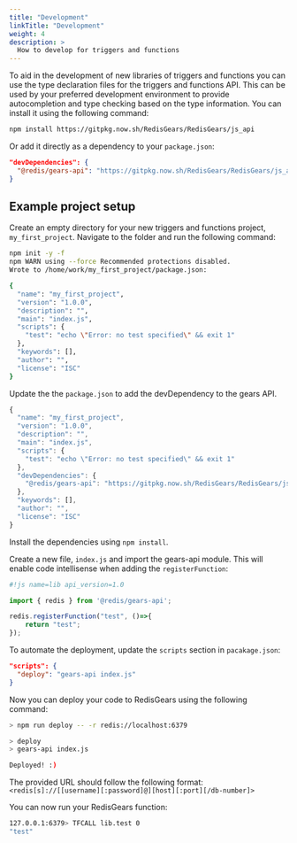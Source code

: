 ```yaml
---
title: "Development"
linkTitle: "Development"
weight: 4
description: >
  How to develop for triggers and functions
---
```


To aid in the development of new libraries of triggers and functions you can use the type declaration files for the triggers and functions API. This can be used by your preferred development environment to provide autocompletion and type checking based on the type information. You can install it using the following command:

```bash
npm install https://gitpkg.now.sh/RedisGears/RedisGears/js_api
```

Or add it directly as a dependency to your `package.json`:

```json
"devDependencies": {
  "@redis/gears-api": "https://gitpkg.now.sh/RedisGears/RedisGears/js_api"
}
```

## Example project setup

Create an empty directory for your new triggers and functions project, `my_first_project`. Navigate to the folder and run the following command:

```bash
npm init -y -f
npm WARN using --force Recommended protections disabled.
Wrote to /home/work/my_first_project/package.json:

{
  "name": "my_first_project",
  "version": "1.0.0",
  "description": "",
  "main": "index.js",
  "scripts": {
    "test": "echo \"Error: no test specified\" && exit 1"
  },
  "keywords": [],
  "author": "",
  "license": "ISC"
}
```

Update the the `package.json` to add the devDependency to the gears API.

```js
{
  "name": "my_first_project",
  "version": "1.0.0",
  "description": "",
  "main": "index.js",
  "scripts": {
    "test": "echo \"Error: no test specified\" && exit 1"
  },
  "devDependencies": {
    "@redis/gears-api": "https://gitpkg.now.sh/RedisGears/RedisGears/js_api"
  },
  "keywords": [],
  "author": "",
  "license": "ISC"
}
```

Install the dependencies using `npm install`.

Create a new file, `index.js` and import the gears-api module. This will enable code intellisense when adding the `registerFunction`:

```JavaScript
#!js name=lib api_version=1.0

import { redis } from '@redis/gears-api';

redis.registerFunction("test", ()=>{
    return "test";
});
```

To automate the deployment, update the `scripts` section in `pacakage.json`:

```json
"scripts": {
  "deploy": "gears-api index.js"
}
```

Now you can deploy your code to RedisGears using the following command:

```bash
> npm run deploy -- -r redis://localhost:6379

> deploy
> gears-api index.js

Deployed! :)
```

The provided URL should follow the following format: `<redis[s]://[[username][:password]@][host][:port][/db-number]>`

You can now run your RedisGears function:

```bash
127.0.0.1:6379> TFCALL lib.test 0
"test"
```

